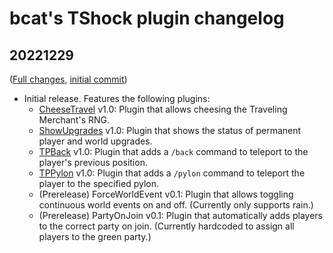 # bcat's TShock plugin changelog

## 20221229

([Full
changes](https://github.com/bcat/TShockPlugins/compare/e380d62...20221229),
[initial commit](https://github.com/bcat/TShockPlugins/commit/e380d62))

* Initial release. Features the following plugins:
  * [CheeseTravel](CheeseTravel) v1.0: Plugin that allows cheesing the Traveling
    Merchant's RNG.
  * [ShowUpgrades](ShowUpgrades) v1.0: Plugin that shows the status of permanent
    player and world upgrades.
  * [TPBack](TPBack) v1.0: Plugin that adds a `/back` command to teleport to the
    player's previous position.
  * [TPPylon](TPPylon) v1.0: Plugin that adds a `/pylon` command to teleport the
    player to the specified pylon.
  * (Prerelease) ForceWorldEvent v0.1: Plugin that allows toggling continuous
    world events on and off. (Currently only supports rain.)
  * (Prerelease) PartyOnJoin v0.1: Plugin that automatically adds players to the
    correct party on join. (Currently hardcoded to assign all players to the
    green party.)
